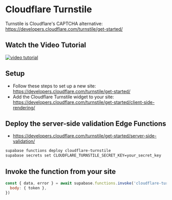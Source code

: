 # Cloudflare Turnstile

Turnstile is Cloudflare's CAPTCHA alternative: https://developers.cloudflare.com/turnstile/get-started/

## Watch the Video Tutorial

[![video tutorial](https://img.youtube.com/vi/OwW0znboh60/0.jpg)](https://www.youtube.com/watch?v=OwW0znboh60)

## Setup

- Follow these steps to set up a new site: https://developers.cloudflare.com/turnstile/get-started/
- Add the Cloudflare Turnstile widget to your site: https://developers.cloudflare.com/turnstile/get-started/client-side-rendering/

## Deploy the server-side validation Edge Functions

- https://developers.cloudflare.com/turnstile/get-started/server-side-validation/

```bash
supabase functions deploy cloudflare-turnstile
supabase secrets set CLOUDFLARE_TURNSTILE_SECRET_KEY=your_secret_key
```

## Invoke the function from your site

```js
const { data, error } = await supabase.functions.invoke('cloudflare-turnstile', {
  body: { token },
})
```
